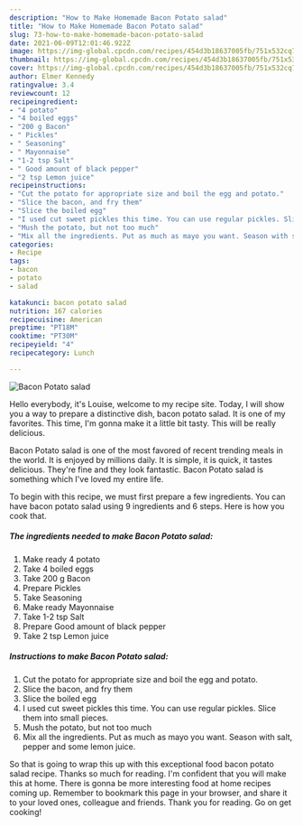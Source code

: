 ```yaml
---
description: "How to Make Homemade Bacon Potato salad"
title: "How to Make Homemade Bacon Potato salad"
slug: 73-how-to-make-homemade-bacon-potato-salad
date: 2021-06-09T12:01:46.922Z
image: https://img-global.cpcdn.com/recipes/454d3b18637005fb/751x532cq70/bacon-potato-salad-recipe-main-photo.jpg
thumbnail: https://img-global.cpcdn.com/recipes/454d3b18637005fb/751x532cq70/bacon-potato-salad-recipe-main-photo.jpg
cover: https://img-global.cpcdn.com/recipes/454d3b18637005fb/751x532cq70/bacon-potato-salad-recipe-main-photo.jpg
author: Elmer Kennedy
ratingvalue: 3.4
reviewcount: 12
recipeingredient:
- "4 potato"
- "4 boiled eggs"
- "200 g Bacon"
- " Pickles"
- " Seasoning"
- " Mayonnaise"
- "1-2 tsp Salt"
- " Good amount of black pepper"
- "2 tsp Lemon juice"
recipeinstructions:
- "Cut the potato for appropriate size and boil the egg and potato."
- "Slice the bacon, and fry them"
- "Slice the boiled egg"
- "I used cut sweet pickles this time. You can use regular pickles. Slice them into small pieces."
- "Mush the potato, but not too much"
- "Mix all the ingredients. Put as much as mayo you want. Season with salt, pepper and some lemon juice."
categories:
- Recipe
tags:
- bacon
- potato
- salad

katakunci: bacon potato salad 
nutrition: 167 calories
recipecuisine: American
preptime: "PT18M"
cooktime: "PT30M"
recipeyield: "4"
recipecategory: Lunch

---
```



![Bacon Potato salad](https://img-global.cpcdn.com/recipes/454d3b18637005fb/751x532cq70/bacon-potato-salad-recipe-main-photo.jpg)

Hello everybody, it's Louise, welcome to my recipe site. Today, I will show you a way to prepare a distinctive dish, bacon potato salad. It is one of my favorites. This time, I'm gonna make it a little bit tasty. This will be really delicious.



Bacon Potato salad is one of the most favored of recent trending meals in the world. It is enjoyed by millions daily. It is simple, it is quick, it tastes delicious. They're fine and they look fantastic. Bacon Potato salad is something which I've loved my entire life.


To begin with this recipe, we must first prepare a few ingredients. You can have bacon potato salad using 9 ingredients and 6 steps. Here is how you cook that.

<!--inarticleads1-->

##### The ingredients needed to make Bacon Potato salad:

1. Make ready 4 potato
1. Take 4 boiled eggs
1. Take 200 g Bacon
1. Prepare  Pickles
1. Take  Seasoning
1. Make ready  Mayonnaise
1. Take 1-2 tsp Salt
1. Prepare  Good amount of black pepper
1. Take 2 tsp Lemon juice




<!--inarticleads2-->

##### Instructions to make Bacon Potato salad:

1. Cut the potato for appropriate size and boil the egg and potato.
1. Slice the bacon, and fry them
1. Slice the boiled egg
1. I used cut sweet pickles this time. You can use regular pickles. Slice them into small pieces.
1. Mush the potato, but not too much
1. Mix all the ingredients. Put as much as mayo you want. Season with salt, pepper and some lemon juice.




So that is going to wrap this up with this exceptional food bacon potato salad recipe. Thanks so much for reading. I'm confident that you will make this at home. There is gonna be more interesting food at home recipes coming up. Remember to bookmark this page in your browser, and share it to your loved ones, colleague and friends. Thank you for reading. Go on get cooking!
